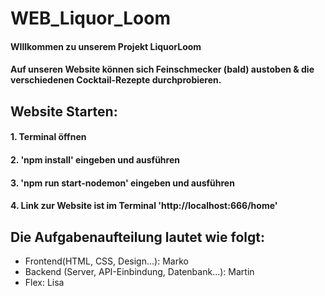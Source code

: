# WEB_Liquor_Loom
#### WIllkommen zu unserem Projekt LiquorLoom

#### Auf unseren Website können sich Feinschmecker (bald) austoben & die verschiedenen Cocktail-Rezepte durchprobieren.

## Website Starten:
#### 1. Terminal öffnen
#### 2. 'npm install' eingeben und ausführen
#### 3. 'npm run start-nodemon' eingeben und ausführen
#### 4. Link zur Website ist im Terminal 'http://localhost:666/home'

## Die Aufgabenaufteilung lautet wie folgt:

- Frontend(HTML, CSS, Design...): Marko
- Backend (Server, API-Einbindung, Datenbank...): Martin
- Flex: Lisa
